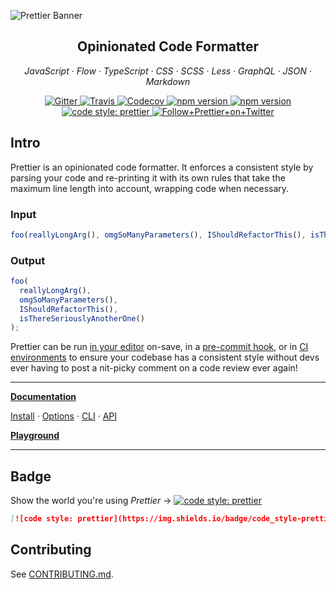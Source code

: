 ![Prettier Banner](https://raw.githubusercontent.com/prettier/prettier-logo/master/images/prettier-banner-dark.png)

<h2 align="center">Opinionated Code Formatter</h2>

<p align="center">
  <em>
  JavaScript
  · Flow
  · TypeScript
  · CSS
  · SCSS
  · Less
  · GraphQL
  · JSON
  · Markdown
  </em>
</p>

<p align="center">
  <a href="https://gitter.im/jlongster/prettier">
    <img alt="Gitter" src="https://img.shields.io/gitter/room/jlongster/prettier.svg?style=flat-square">
  </a>
  <a href="https://travis-ci.org/prettier/prettier">
    <img alt="Travis" src="https://img.shields.io/travis/prettier/prettier.svg?style=flat-square">
  </a>
  <a href="https://codecov.io/gh/prettier/prettier">
    <img alt="Codecov" src="https://img.shields.io/codecov/c/github/prettier/prettier.svg?style=flat-square">
  </a>
  <a href="https://www.npmjs.com/package/prettier">
    <img alt="npm version" src="https://img.shields.io/npm/v/prettier.svg?style=flat-square">
  </a>
  <a href="https://www.npmjs.com/package/prettier">
    <img alt="npm version" src="https://img.shields.io/npm/dm/prettier.svg?style=flat-square">
  </a>
  <a href="#badge">
    <img alt="code style: prettier" src="https://img.shields.io/badge/code_style-prettier-ff69b4.svg?style=flat-square">
  </a>
  <a href="https://twitter.com/PrettierCode">
    <img alt="Follow+Prettier+on+Twitter" src="https://img.shields.io/twitter/follow/prettiercode.svg?label=follow+prettier&style=flat-square">
  </a>
</p>

## Intro

Prettier is an opinionated code formatter. It enforces a consistent style by parsing your code and re-printing it with its own rules that take the maximum line length into account, wrapping code when necessary.

### Input

<!-- prettier-ignore -->
```js
foo(reallyLongArg(), omgSoManyParameters(), IShouldRefactorThis(), isThereSeriouslyAnotherOne());
```

### Output

```js
foo(
  reallyLongArg(),
  omgSoManyParameters(),
  IShouldRefactorThis(),
  isThereSeriouslyAnotherOne()
);
```

Prettier can be run [in your editor](http://prettier.io/docs/en/editors.html) on-save, in a [pre-commit hook](https://prettier.io/docs/en/precommit.html), or in [CI environments](https://prettier.io/docs/en/cli.html#list-different) to ensure your codebase has a consistent style without devs ever having to post a nit-picky comment on a code review ever again!

---

**[Documentation](https://prettier.io/docs/en/)**

<!-- prettier-ignore -->
[Install](https://prettier.io/docs/en/install.html) ·
[Options](https://prettier.io/docs/en/options.html) ·
[CLI](https://prettier.io/docs/en/cli.html) ·
[API](https://prettier.io/docs/en/api.html)

**[Playground](https://prettier.io/playground/)**

---

## Badge

Show the world you're using _Prettier_ → [![code style: prettier](https://img.shields.io/badge/code_style-prettier-ff69b4.svg?style=flat-square)](https://github.com/prettier/prettier)

```md
[![code style: prettier](https://img.shields.io/badge/code_style-prettier-ff69b4.svg?style=flat-square)](https://github.com/prettier/prettier)
```

## Contributing

See [CONTRIBUTING.md](CONTRIBUTING.md).
